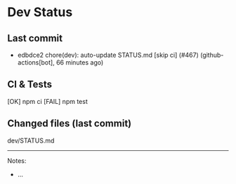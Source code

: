 # Dev Status

## Last commit
- edbdce2 chore(dev): auto-update STATUS.md [skip ci] (#467) (github-actions[bot], 66 minutes ago)
## CI & Tests
[OK] npm ci
[FAIL] npm test

## Changed files (last commit)
dev/STATUS.md

---
Notes:
- ...

